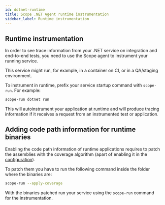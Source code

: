 ```yaml
---
id: dotnet-runtime
title: Scope .NET Agent runtime instrumentation
sidebar_label: Runtime instrumentation
---
```


## Runtime instrumentation

In order to see trace information from your .NET service on integration and end-to-end tests,
you need to use the Scope agent to instrument your running service.

This service might run, for example, in a container on CI, or in a QA/staging environment.

To instrument in runtime, prefix your service startup command with `scope-run`. For example:
                          
```bash
scope-run dotnet run
```

This will autoinstrument your application at runtime and will produce tracing information if it receives
a request from an instrumented test or application.

## Adding code path information for runtime binaries

Enabling the code path information of runtime applications requires to patch the assemblies 
with the coverage algorithm (apart of enabling it in the [configuration](dotnet-configuration.md)). 

To patch them you have to run the following command inside the folder where the binaries are:

```bash
scope-run --apply-coverage
```

With the binaries patched run your service using the `scope-run` command for the instrumentation.
